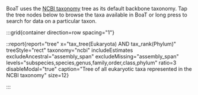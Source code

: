 <!--
Content to display immediately below the search box when the user toggles "browse tree"
-->

BoaT uses the [NCBI taxonomy](https://www.ncbi.nlm.nih.gov/taxonomy) tree as its default backbone taxonomy. Tap the tree nodes below to browse the taxa available in BoaT or long press to search for data on a particular taxon.

:::grid{container direction=row spacing="1"}

::report{report="tree" x="tax_tree(Eukaryota) AND tax_rank(Phylum)" treeStyle="rect" taxonomy="ncbi" includeEstimates excludeAncestral="assembly_span" excludeMissing="assembly_span" levels="subspecies,species,genus,family,order,class,phylum" ratio=3 disableModal="true" caption="Tree of all eukaryotic taxa represented in the NCBI taxonomy" size=12}

:::
